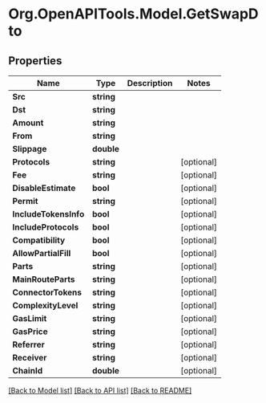 # Org.OpenAPITools.Model.GetSwapDto

## Properties

Name | Type | Description | Notes
------------ | ------------- | ------------- | -------------
**Src** | **string** |  | 
**Dst** | **string** |  | 
**Amount** | **string** |  | 
**From** | **string** |  | 
**Slippage** | **double** |  | 
**Protocols** | **string** |  | [optional] 
**Fee** | **string** |  | [optional] 
**DisableEstimate** | **bool** |  | [optional] 
**Permit** | **string** |  | [optional] 
**IncludeTokensInfo** | **bool** |  | [optional] 
**IncludeProtocols** | **bool** |  | [optional] 
**Compatibility** | **bool** |  | [optional] 
**AllowPartialFill** | **bool** |  | [optional] 
**Parts** | **string** |  | [optional] 
**MainRouteParts** | **string** |  | [optional] 
**ConnectorTokens** | **string** |  | [optional] 
**ComplexityLevel** | **string** |  | [optional] 
**GasLimit** | **string** |  | [optional] 
**GasPrice** | **string** |  | [optional] 
**Referrer** | **string** |  | [optional] 
**Receiver** | **string** |  | [optional] 
**ChainId** | **double** |  | [optional] 

[[Back to Model list]](../README.md#documentation-for-models) [[Back to API list]](../README.md#documentation-for-api-endpoints) [[Back to README]](../README.md)

